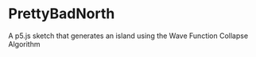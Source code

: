 # PrettyBadNorth
A p5.js sketch that generates an island using the Wave Function Collapse Algorithm
